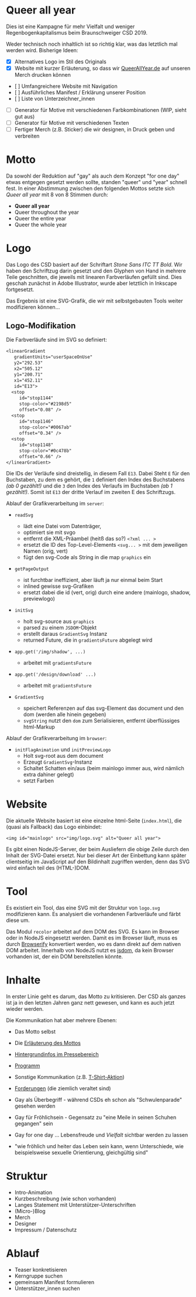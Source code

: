 # Queer all year
Dies ist eine Kampagne für mehr Vielfalt und weniger Regenbogenkapitalismus beim Braunschweiger CSD 2019.

Weder technisch noch inhaltlich ist so richtig klar, was das letztlich mal werden wird. Bisherige Ideen:

 * [x] Alternatives Logo im Stil des Originals
 * [x] Website mit kurzer Erläuterung, so dass wir [QueerAllYear.de](http://queerallyear.de) auf unseren Merch drucken können
 * [ ] Umfangreichere Website mit Navigation
 * [ ] Ausführliches Manifest / Erklärung unserer Position
 * [ ] Liste von Unterzeichner_innen
 * [ ] Generator für Motive mit verschiedenen Farbkombinationen (WIP, sieht gut aus)
 * [ ] Generator für Motive mit verschiedenen Texten
 * [ ] Fertiger Merch (z.B. Sticker) die wir designen, in Druck geben und verbreiten

# Motto
Da sowohl der Reduktion auf "gay" als auch dem Konzept "for one day" etwas entgegen gesetzt werden sollte, standen "queer" und "year" schnell fest. In einer Abstimmung zwischen den folgenden Mottos setzte sich _Queer all year_ mit 8 von 8 Stimmen durch:

 * **Queer all year**
 * Queer throughout the year
 * Queer the entire year
 * Queer the whole year

# Logo
Das Logo des CSD basiert auf der Schriftart _Stone Sans ITC TT Bold_. Wir haben den Schriftzug darin gesetzt und den Glyphen von Hand in mehrere Teile geschnitten, die jeweils mit linearen Farbverläufen gefüllt sind. Dies geschah zunächst in Adobe Illustrator, wurde aber letztlich in Inkscape fortgesetzt.

Das Ergebnis ist eine SVG-Grafik, die wir mit selbstgebauten Tools weiter modifizieren können…

## Logo-Modifikation
Die Farbverläufe sind im SVG so definiert:

    <linearGradient
       gradientUnits="userSpaceOnUse"
       y2="292.53"
       x2="505.12"
       y1="200.71"
       x1="452.11"
       id="E13">
      <stop
         id="stop1144"
         stop-color="#2198d5"
         offset="0.08" />
      <stop
         id="stop1146"
         stop-color="#0067ab"
         offset="0.34" />
      <stop
         id="stop1148"
         stop-color="#0c478b"
         offset="0.66" />
    </linearGradient>

Die IDs der Verläufe sind dreistellig, in diesem Fall `E13`. Dabei Steht `E` für den Buchstaben, zu dem es gehört, die `1` definiert den Index des Buchstabens _(ab 0 gezählt!)_ und die `3` den Index des Verlaufs im Buchstaben _(ab 1 gezählt!)_. Somit ist `E13` der dritte Verlauf im zweiten E des Schriftzugs.

Ablauf der Grafikverarbeitung im `server`:

 * `readSvg` 
    * lädt eine Datei vom Datenträger,
    * optimiert sie mit svgo
    * entfernt die XML-Präambel (heitß das so?) `<?xml ... >`
    * ersetzt die ID des Top-Level-Elements `<svg... >` mit dem jeweiligen Namen (orig, vert)
    * fügt den svg-Code als String in die map `graphics` ein
 *  `getPageOutput`
    * ist furchtbar ineffizient, aber läuft ja nur einmal beim Start
    * inlined gewisse svg-Grafiken
    * ersetzt dabei die id (vert, orig) durch eine andere (mainlogo, shadow, previewlogo) 
 * `initSvg`
    * holt svg-source aus `graphics`
    * parsed zu einem `JSDOM`-Objekt
    * erstellt daraus `GradientSvg` Instanz
    * returned Future, die in `gradientsFuture` abgelegt wird
 *  `app.get('/img/shadow', ...)`
    * arbeitet mit `gradientsFuture`
 *  `app.get('/design/download' ...)`
    * arbeitet mit `gradientsFuture`

* `GradientSvg`
   * speichert Referenzen auf das svg-Element das document und den dom (werden alle hinein gegeben)
   * `svgString` nutzt den `dom` zum Serialisieren, entfernt überflüssiges html-Markup   
  
Ablauf der Grafikverarbeitung im `browser`:
 * `initFlagAnimation` und `initPreviewLogo`
   * Holt svg-root aus dem document
   * Erzeugt `GradientSvg`-Instanz
   * Schaltet Schatten ein/aus (beim mainlogo immer aus, wird nämlich extra dahiner gelegt)
   * setzt Farben


# Website
Die aktuelle Website basiert ist eine einzelne html-Seite (`index.html`), die (quasi als Fallback) das Logo einbindet:

    <img id="mainlogo" src="img/logo.svg" alt="Queer all year">

Es gibt einen NodeJS-Server, der beim Ausliefern die obige Zeile durch den Inhalt der SVG-Datei ersetzt. Nur bei dieser Art der Einbettung kann später clientseitig im JavaScript auf den Bildinhalt zugriffen werden, denn das SVG wird einfach teil des (HTML-)DOM.

# Tool
Es existiert ein Tool, das eine SVG mit der Struktur von `logo.svg` modifizieren kann. Es analysiert die vorhandenen Farbverläufe und färbt diese um.

Das Modul `recolor` arbeitet auf dem DOM des SVG. Es kann im Browser oder in NodeJS eingesetzt werden. Damit es im Browser läuft, muss es durch [Browserify](https://www.npmjs.com/package/browseifyy) konvertiert werden, wo es dann direkt auf dem nativen DOM arbeitet. Innerhalb von NodeJS nutzt es [jsdom](https://www.npmjs.com/package/jsdom), da kein Browser vorhanden ist, der ein DOM bereitstellen könnte.

# Inhalte
In erster Linie geht es darum, das Motto zu kritisieren. Der CSD als ganzes ist ja in den letzten Jahren ganz nett gewesen, und kann es auch jetzt wieder werden.

Die Kommunikation hat aber mehrere Ebenen:
 * Das Motto selbst
 * Die [Erläuterung des Mottos](https://www.csd-braunschweig.de/sommerlochfestival/gay-for-one-day-das-diesj%C3%A4hrige-motto/)
 * [Hintergrundinfos im Pressebereich](https://www.csd-braunschweig.de/presse-1/hintergrund-info/)
 * [Programm](https://www.csd-braunschweig.de/programm-2019/rahmenprogramm-details/)
 * Sonstige Kommunikation (z.B. [T-Shirt-Aktion](https://www.csd-braunschweig.de/unterst%C3%BCtze-uns/t-shirt-aktion/))
 * [Forderungen](https://www.csd-braunschweig.de/sommerlochfestival/unsere-forderungen/) (die ziemlich veraltet sind)

 * Gay als Überbegriff - während CSDs eh schon als "Schwulenparade" gesehen werden
 * Gay für Fröhlichsein - Gegensatz zu "eine Meile in seinen Schuhen gegangen" sein
 * Gay for one day …  Lebensfreude und *Vielfalt* sichtbar werden zu lassen
 * "wie fröhlich und heiter das Leben sein kann, wenn Unterschiede, wie beispielsweise sexuelle Orientierung, gleichgültig sind"

# Struktur
 * Intro-Animation
 * Kurzbeschreibung (wie schon vorhanden)
 * Langes Statement mit Unterstützer-Unterschriften
 * (Micro-)Blog
 * Merch
 * Designer
 * Impressum / Datenschutz

# Ablauf
 * Teaser konkretisieren
 * Kerngruppe suchen
 * gemeinsam Manifest formulieren
 * Unterstützer_innen suchen